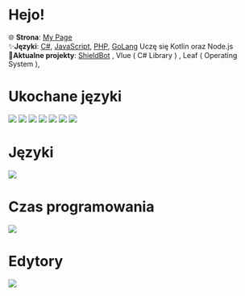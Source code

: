 <h1>Hejo!</h1>

🌐 **Strona**: [My Page](http://solindek-dev.ct8.pl) <br>✨**Języki**: [C#](https://pl.wikipedia.org/wiki/C_Sharp), [JavaScript](https://pl.wikipedia.org/wiki/JavaScript), [PHP](https://pl.wikipedia.org/wiki/PHP), [GoLang](https://pl.wikipedia.org/wiki/Go_(język_programowania)) Uczę się Kotlin oraz Node.js <br>
🎈**Aktualne projekty**: [ShieldBot](https://shieldbot.gq) , Vlue ( C# Library ) , Leaf ( Operating System ), <br>

# Ukochane języki


<img src="https://camo.githubusercontent.com/34124868a677c324e701ecef7c8e284a73732de9212d8859f36ce31484528a3d/68747470733a2f2f696d672e736869656c64732e696f2f62616467652f6a6176617363726970742d486578436f6c6f723f7374796c653d666f722d7468652d6261646765266c6f676f3d6a61766173637269707426636f6c6f723d463744463145266c6f676f436f6c6f723d626c61636b"> <img src="https://camo.githubusercontent.com/55d1b25d080fbdf3996f220d60e8e161cf49c5d28927aa392a312b84515c2d1c/68747470733a2f2f696d672e736869656c64732e696f2f62616467652f707974686f6e2d486578436f6c6f723f7374796c653d666f722d7468652d6261646765266c6f676f3d707974686f6e26636f6c6f723d333737364142266c6f676f436f6c6f723d7768697465">  <img src="https://camo.githubusercontent.com/0b29bf981f6da8720d8f62a6d042a1133cb10b3ea7b3a40d2fc97e72df43e385/68747470733a2f2f696d672e736869656c64732e696f2f62616467652f6373732d486578436f6c6f723f7374796c653d666f722d7468652d6261646765266c6f676f3d6373733326636f6c6f723d313537324236266c6f676f436f6c6f723d7768697465"> <img src="https://camo.githubusercontent.com/62462248b596cfe20011e95f2ca8105385c445a03f29db53d62a58e54243a708/68747470733a2f2f696d672e736869656c64732e696f2f62616467652f68746d6c352d486578436f6c6f723f7374796c653d666f722d7468652d6261646765266c6f676f3d68746d6c3526636f6c6f723d453334463236266c6f676f436f6c6f723d7768697465"> <img src="https://camo.githubusercontent.com/3e8de4841e2ec4d852a008f7adfe6270561280b879703978201524b0aa51a188/68747470733a2f2f696d672e736869656c64732e696f2f62616467652f4353686172702d486578436f6c6f723f7374796c653d666f722d7468652d6261646765266c6f676f3d632d736861727026636f6c6f723d323339313230266c6f676f436f6c6f723d7768697465"> <img src="https://camo.githubusercontent.com/24ad0476f96b5479c2c1eec85d34738331eb71eb13498ff90146fe188f90ab21/68747470733a2f2f696d672e736869656c64732e696f2f62616467652f6d7973716c2d486578436f6c6f723f7374796c653d666f722d7468652d6261646765266c6f676f3d6d7973716c26636f6c6f723d343437394131266c6f676f436f6c6f723d7768697465"> <img src="https://camo.githubusercontent.com/003d27c3d83f004fc91abb8b415f382f38a45f17097a0cf9779c0162f48c7ed4/68747470733a2f2f696d672e736869656c64732e696f2f62616467652f6e6f64652e6a732d486578436f6c6f723f7374796c653d666f722d7468652d6261646765266c6f676f3d6e6f64652e6a7326636f6c6f723d333339393333266c6f676f436f6c6f723d7768697465">

# Języki
<a href="https://wakatime.com"><img src="https://wakatime.com/share/@418b9796-c879-4295-8b96-b20570a5f28b/42dcac4b-ed79-4e67-b701-1732d8f87cee.png" /></a>

# Czas programowania
<a href="https://wakatime.com"><img src="https://wakatime.com/share/@418b9796-c879-4295-8b96-b20570a5f28b/c9293373-58fe-446d-bffa-96c5d0ee7feb.png" /></a>

# Edytory
<a href="https://wakatime.com"><img src="https://wakatime.com/share/@418b9796-c879-4295-8b96-b20570a5f28b/87ddc770-93e7-428e-8c30-dcd513b0b06f.png" /></a>
